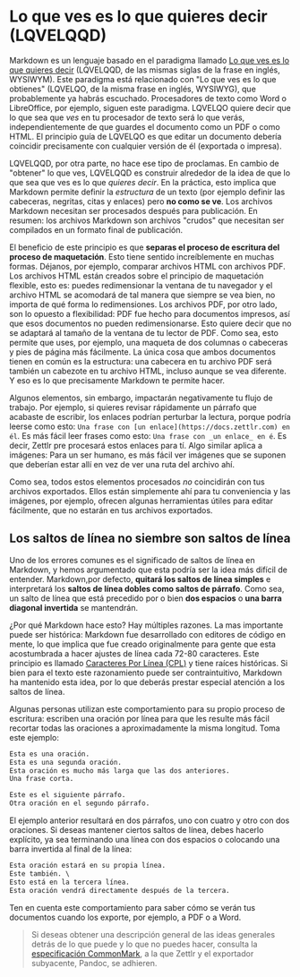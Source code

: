# Lo que ves es lo que quieres decir (LQVELQQD)

Markdown es un lenguaje basado en el paradigma llamado [Lo que ves es lo que quieres decir](https://es.wikipedia.org/wiki/WYSIWYM) (LQVELQQD, de las mismas siglas de la frase en  inglés,  WYSIWYM). Este paradigma está relacionado con "Lo que ves es lo que obtienes" (LQVELQO, de la misma frase en inglés, WYSIWYG), que probablemente ya habrás escuchado. Procesadores de texto como Word o LibreOffice, por ejemplo, siguen este paradigma. LQVELQO quiere decir que lo que sea que  _ves_ en tu procesador de texto será lo que verás, independientemente de que guardes el documento como un  PDF o como HTML. El principio guía de LQVELQO es que editar un documento debería coincidir precisamente con cualquier versión de él (exportada o impresa).

LQVELQQD, por otra parte, no hace ese tipo de proclamas. En cambio de "obtener" lo que ves, LQVELQQD es construir alrededor de la idea de que lo que sea que ves es lo que  _quieres decir_. En la práctica, esto implica que Markdown permite definir la _estructura_ de un texto (por ejemplo definir las cabeceras, negritas, citas y enlaces) pero **no como se ve**. Los archivos Markdown necesitan ser procesados después para publicación. En resumen: los archivos  Markdown son archivos "crudos"  que necesitan ser compilados en un formato final de publicación.

El beneficio de este principio es que **separas el proceso de escritura del proceso de maquetación**. Esto tiene sentido increíblemente en muchas formas. Déjanos, por ejemplo, comparar archivos HTML con archivos PDF. Los archivos HTML están creados sobre el principio de maquetación flexible, esto es: puedes redimensionar la ventana de tu navegador y el archivo HTML se acomodará de tal manera que siempre se vea bien, no importa de qué forma lo redimensiones. Los archivos PDF, por otro lado, son lo opuesto a flexibilidad: PDF fue hecho para documentos impresos, así que esos documentos no pueden redimensionarse. Esto quiere decir que no se adaptará al tamaño de la ventana de tu lector de PDF. Como sea, esto permite que uses, por ejemplo, una maqueta de dos columnas o cabeceras y pies de página más fácilmente. La única cosa que ambos documentos tienen en común es la estructura: una cabecera en tu archivo PDF será también un cabezote en tu archivo HTML, incluso aunque se vea diferente. Y eso es lo que precisamente Markdown te permite hacer.

Algunos elementos, sin embargo, impactarán negativamente tu flujo de trabajo. Por ejemplo, si quieres revisar rápidamente un párrafo que acabaste de escribir, los enlaces podrían perturbar la lectura, porque podría leerse como esto: `Una frase con [un enlace](https://docs.zettlr.com) en él`. Es más fácil leer frases como esto: `Una frase con _un enlace_ en é`. Es decir,  Zettlr pre procesará estos enlaces para tí. Algo similar aplica a imágenes: Para un ser humano, es más fácil ver imágenes que se suponen que deberían estar allí en vez de ver una ruta del archivo ahí.

Como sea, todos estos elementos procesados  _no_ coincidirán con tus archivos exportados. Ellos están simplemente ahí para tu conveniencia y las imágenes, por ejemplo, ofrecen algunas herramientas útiles para editar fácilmente, que no estarán en tus archivos exportados.

## Los saltos de línea no siembre son saltos de línea

Uno de los errores comunes es el significado de saltos de línea en Markdown, y hemos argumentado que esta podría ser la idea más difícil de entender. Markdown,por defecto, **quitará los saltos de línea simples** e interpretará los  **saltos de línea dobles como saltos de párrafo**. Como sea, un salto de línea que está precedido por o bien **dos espacios** o **una barra diagonal invertida** se mantendrán.

¿Por qué  Markdown hace esto? Hay múltiples razones. La mas importante puede ser histórica: Markdown fue desarrollado con editores de código en mente, lo que implica que fue creado originalmente para gente que esta acostumbrada a hacer ajustes de línea cada 72-80 caracteres. Este principio es llamado  [Caracteres Por Línea (CPL)](https://en.wikipedia.org/wiki/Characters_per_line) y tiene raíces históricas.  Si bien para el texto este razonamiento puede ser contraintuitivo, Markdown ha mantenido esta idea, por lo que deberás prestar especial atención a los saltos de línea.

Algunas personas utilizan este comportamiento para su propio proceso de escritura: escriben una oración por línea para que les resulte más fácil recortar todas las oraciones a aproximadamente la misma longitud. Toma este ejemplo:

```md
Esta es una oración.
Esta es una segunda oración.
Esta oración es mucho más larga que las dos anteriores.
Una frase corta.

Este es el siguiente párrafo.
Otra oración en el segundo párrafo.
```

El ejemplo anterior resultará en dos párrafos, uno con cuatro y otro con dos oraciones. Si deseas mantener ciertos saltos de línea, debes hacerlo explícito, ya sea terminando una línea con dos espacios o colocando una barra invertida al final de la línea:

```md
Esta oración estará en su propia línea.
Este también. \
Esto está en la tercera línea.
Esta oración vendrá directamente después de la tercera.
```

Ten en cuenta este comportamiento para saber cómo se verán tus documentos cuando los exporte, por ejemplo, a PDF o a Word.

> Si deseas obtener una descripción general de las ideas generales detrás de lo que puede y lo que no puedes hacer, consulta la [especificación CommonMark](https://spec.commonmark.org/), a la que Zettlr y el exportador subyacente, Pandoc, se adhieren.
